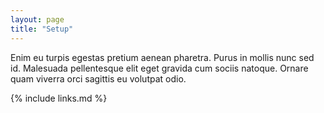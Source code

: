 ```yaml
---
layout: page
title: "Setup"
---
```

Enim eu turpis egestas pretium aenean pharetra.
Purus in mollis nunc sed id. Malesuada pellentesque elit
eget gravida cum sociis natoque. Ornare quam viverra orci
sagittis eu volutpat odio.


{% include links.md %}
